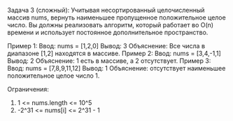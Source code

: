 Задача 3 (сложный):
Учитывая несортированный целочисленный массив nums, вернуть наименьшее пропущенное положительное целое число.
Вы должны реализовать алгоритм, который работает во O(n) времени и использует постоянное дополнительное пространство.

Пример 1:
Ввод: nums = [1,2,0]
Вывод: 3
Объяснение: Все числа в диапазоне [1,2] находятся в массиве.
Пример 2:
Ввод: nums = [3,4,-1,1]
Вывод: 2
Объяснение: 1 есть в массиве, а 2 отсутствует.
Пример 3:
Ввод: nums = [7,8,9,11,12]
Вывод: 1
Объяснение: отсутствует наименьшее положительное целое число 1.

Ограничения:
1.	1 <= nums.length <= 10^5
2.	-2^31 <= nums[i] <= 2^31 - 1
